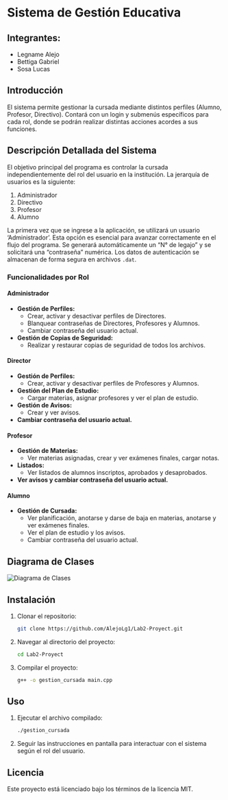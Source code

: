 # Sistema de Gestión Educativa

## Integrantes:
- Legname Alejo
- Bettiga Gabriel
- Sosa Lucas

## Introducción
El sistema permite gestionar la cursada mediante distintos perfiles (Alumno, Profesor, Directivo). Contará con un login y submenús específicos para cada rol, donde se podrán realizar distintas acciones acordes a sus funciones.

## Descripción Detallada del Sistema
El objetivo principal del programa es controlar la cursada independientemente del rol del usuario en la institución. La jerarquía de usuarios es la siguiente:

1. Administrador
2. Directivo
3. Profesor
4. Alumno

La primera vez que se ingrese a la aplicación, se utilizará un usuario ‘Administrador’. Esta opción es esencial para avanzar correctamente en el flujo del programa. Se generará automáticamente un “N° de legajo” y se solicitará una “contraseña” numérica. Los datos de autenticación se almacenan de forma segura en archivos `.dat`.

### Funcionalidades por Rol

#### Administrador
- **Gestión de Perfiles:**
  - Crear, activar y desactivar perfiles de Directores.
  - Blanquear contraseñas de Directores, Profesores y Alumnos.
  - Cambiar contraseña del usuario actual.
- **Gestión de Copias de Seguridad:**
  - Realizar y restaurar copias de seguridad de todos los archivos.

#### Director
- **Gestión de Perfiles:**
  - Crear, activar y desactivar perfiles de Profesores y Alumnos.
- **Gestión del Plan de Estudio:**
  - Cargar materias, asignar profesores y ver el plan de estudio.
- **Gestión de Avisos:**
  - Crear y ver avisos.
- **Cambiar contraseña del usuario actual.**

#### Profesor
- **Gestión de Materias:**
  - Ver materias asignadas, crear y ver exámenes finales, cargar notas.
- **Listados:**
  - Ver listados de alumnos inscriptos, aprobados y desaprobados.
- **Ver avisos y cambiar contraseña del usuario actual.**

#### Alumno
- **Gestión de Cursada:**
  - Ver planificación, anotarse y darse de baja en materias, anotarse y ver exámenes finales.
  - Ver el plan de estudio y los avisos.
  - Cambiar contraseña del usuario actual.

## Diagrama de Clases
![Diagrama de Clases](images/diagrama.png)

## Instalación
1. Clonar el repositorio:
    ```bash
    git clone https://github.com/AlejoLg1/Lab2-Proyect.git
    ```
2. Navegar al directorio del proyecto:
    ```bash
    cd Lab2-Proyect
    ```
3. Compilar el proyecto:
    ```bash
    g++ -o gestion_cursada main.cpp
    ```

## Uso
1. Ejecutar el archivo compilado:
    ```bash
    ./gestion_cursada
    ```
2. Seguir las instrucciones en pantalla para interactuar con el sistema según el rol del usuario.

## Licencia
Este proyecto está licenciado bajo los términos de la licencia MIT.

